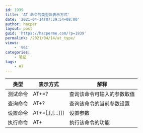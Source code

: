 ```yaml
---
id: 1939
title: 'AT 命令的类型及表示方式'
date: '2021-04-14T07:39:54+08:00'
author: hacper
layout: post
guid: 'https://hacperme.com/?p=1939'
permalink: /2021/04/14/at_type/
views:
    - '961'
categories:
    - 笔记
tags:
    - AT
---
```


| 类型 | 表示方式 | 解释 |
|--------|--------------|--------|
| 测试命令 | AT+<cmd>=? | 查询该命令可输入的参数取值 |
| 查询命令 | AT+<cmd>? | 查询该命令的当前参数设置 |
| 设置命令 | AT+<cmd>=<p1>\[,<p2>\[,<p3>\[…\]\]\] | 设置参数 |
| 执行命令 | AT+<cmd> | 执行该命令的功能 |
